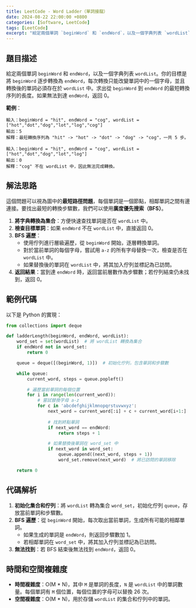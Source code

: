 ```yaml
---
title: LeetCode - Word Ladder（單詞接龍）
date: 2024-08-22 22:00:00 +0800
categories: [Software, LeetCode]
tags: [LeetCode] 
excerpt: "給定兩個單詞 `beginWord` 和 `endWord`，以及一個字典列表 `wordList`。你的目標是將 `beginWord` 逐步轉換為 `endWord`，每次轉換只能改變單詞中的一個字母，並且轉換後的單詞必須存在於 `wordList` 中。求出從 `beginWord` 到 `endWord` 的最短轉換序列的長度。如果無法到達 `endWord`，返回 0"
---
```


## 題目描述
給定兩個單詞 `beginWord` 和 `endWord`，以及一個字典列表 `wordList`。你的目標是將 `beginWord` 逐步轉換為 `endWord`，每次轉換只能改變單詞中的一個字母，並且轉換後的單詞必須存在於 `wordList` 中。求出從 `beginWord` 到 `endWord` 的最短轉換序列的長度。如果無法到達 `endWord`，返回 0。

**範例**：

```
輸入：beginWord = "hit", endWord = "cog", wordList = ["hot","dot","dog","lot","log","cog"]
輸出：5
解釋：最短轉換序列為 "hit" -> "hot" -> "dot" -> "dog" -> "cog"，一共 5 步。
```

```
輸入：beginWord = "hit", endWord = "cog", wordList = ["hot","dot","dog","lot","log"]
輸出：0
解釋："cog" 不在 wordList 中，因此無法完成轉換。
```

## 解法思路
這個問題可以視為圖中的**最短路徑問題**，每個單詞是一個節點，相鄰單詞之間有邊連接。要找出最短的轉換步驟數，我們可以使用**廣度優先搜索（BFS）**。

1. **將字典轉換為集合**：方便快速查找單詞是否在 `wordList` 中。
2. **檢查目標單詞**：如果 `endWord` 不在 `wordList` 中，直接返回 0。
3. **BFS 遍歷**：
   - 使用佇列進行層級遍歷，從 `beginWord` 開始，逐層轉換單詞。
   - 對於當前單詞的每個字母，嘗試用 `a-z` 的所有字母替換一次，檢查是否在 `wordList` 中。
   - 如果替換後的單詞在 `wordList` 中，將其加入佇列並標記為已訪問。
4. **返回結果**：當到達 `endWord` 時，返回當前層數作為步驟數；若佇列結束仍未找到，返回 0。

## 範例代碼

以下是 Python 的實現：

```python
from collections import deque

def ladderLength(beginWord, endWord, wordList):
    word_set = set(wordList)  # 將 wordList 轉換為集合
    if endWord not in word_set:
        return 0

    queue = deque([(beginWord, 1)])  # 初始化佇列，包含單詞和步驟數

    while queue:
        current_word, steps = queue.popleft()

        # 遍歷當前單詞的每個位置
        for i in range(len(current_word)):
            # 嘗試替換字母 a-z
            for c in 'abcdefghijklmnopqrstuvwxyz':
                next_word = current_word[:i] + c + current_word[i+1:]
                
                # 找到終點單詞
                if next_word == endWord:
                    return steps + 1

                # 如果替換後單詞在 word_set 中
                if next_word in word_set:
                    queue.append((next_word, steps + 1))
                    word_set.remove(next_word)  # 將已訪問的單詞移除

    return 0
```

## 代碼解析
1. **初始化集合和佇列**：將 `wordList` 轉為集合 `word_set`，初始化佇列 `queue`，存放當前單詞和步驟數。
2. **BFS 遍歷**：從 `beginWord` 開始，每次取出當前單詞，生成所有可能的相鄰單詞。
   - 如果生成的單詞是 `endWord`，則返回步驟數加 1。
   - 若相鄰單詞在 `word_set` 中，將其加入佇列並標記為已訪問。
3. **無法找到**：若 BFS 結束後無法找到 `endWord`，返回 0。

## 時間和空間複雜度
- **時間複雜度**：O(M * N)，其中 `M` 是單詞的長度，`N` 是 `wordList` 中的單詞數量。每個單詞有 `M` 個位置，每個位置的字母可以替換 26 次。
- **空間複雜度**：O(M * N)，用於存儲 `wordList` 的集合和佇列中的單詞。
